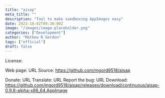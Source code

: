```yaml
---
title: "aisap"
meta_title: ""
description: "Tool to make sandboxing AppImages easy"
date: 2023-10-02T09:30:00Z
image: "/images/image-placeholder.png"
categories: ["Development"]
author: "Mathew R Gordon"
tags: ["official"]
draft: false
---
```


License:

Web page: URL
Source: https://github.com/mgord9518/aisap

Donate: URL
Translate: URL
Report the bug: URL
Download: https://github.com/mgord9518/aisap/releases/download/continuous/aisap-0.9.8-alpha-x86_64.AppImage

